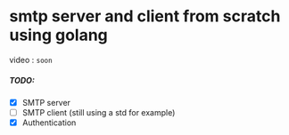 # smtp server and client from scratch using golang

video : `soon`

##### TODO:
- [x] SMTP server
- [ ] SMTP client (still using a std for example)
- [x] Authentication
